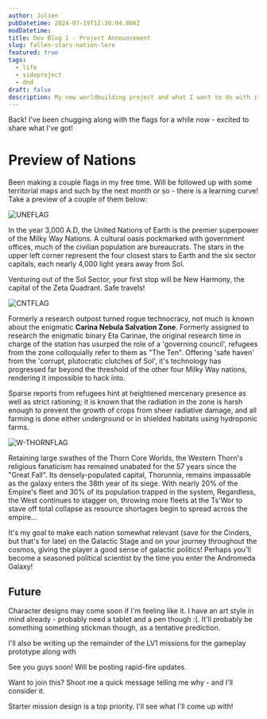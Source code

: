 ```yaml
---
author: Julien
pubDatetime: 2024-07-19T12:30:04.866Z
modDatetime:
title: Dev Blog 1 - Project Announcement
slug: fallen-stars-nation-lore
featured: true
tags:
  - life
  - sideproject
  - dnd
draft: false
description: My new worldbuilding project and what I want to do with it!
---
```


Back! I've been chugging along with the flags for a while now - excited to share what I've got!

# Preview of Nations

Been making a couple flags in my free time. Will be followed up with some territorial maps and such by the next month or so - there is a learning curve! Take a preview of a couple of them below:

![UNEFLAG](/blog-images/UNE.png)

In the year 3,000 A.D, the United Nations of Earth is the premier superpower of the Milky Way Nations. A cultural oasis pockmarked with government offices, much of the civilian population are bureaucrats. The stars in the upper left corner represent the four closest stars to Earth and the six sector capitals, each nearly 4,000 light years away from Sol.

Venturing out of the Sol Sector, your first stop will be New Harmony, the capital of the Zeta Quadrant. Safe travels!

![CNTFLAG](/blog-images/cnszflag.png)

Formerly a research outpost turned rogue technocracy, not much is known about the enigmatic **Carina Nebula Salvation Zone**. Formerly assigned to research the enigmatic binary Eta Carinae, the original research time in charge of the station has usurped the role of a 'governing council', refugees from the zone colloquially refer to them as "The Ten". Offering 'safe haven' from the 'corrupt, plutocratic clutches of Sol', it's technology has progressed far beyond the threshold of the other four Milky Way nations, rendering it impossible to hack into.

Sparse reports from refugees hint at heightened mercenary presence as well as strict rationing; it is known that the radiation in the zone is harsh enough to prevent the growth of crops from sheer radiative damage, and all farming is done either underground or in shielded habitats using hydroponic farms.

![W-THORNFLAG](/blog-images/west-thorn-empire.png)

Retaining large swathes of the Thorn Core Worlds, the Western Thorn's religious fanaticism has remained unabated for the 57 years since the "Great Fall". Its densely-populated capital, Thorunnia, remains impassable as the galaxy enters the 38th year of its siege. With nearly 20% of the Empire's fleet and 30% of its population trapped in the system, Regardless, the West continues to stagger on, throwing more fleets at the Ts'Wor to stave off total collapse as resource shortages begin to spread across the empire...

It's my goal to make each nation somewhat relevant (save for the Cinders, but that's for late) on the Galactic Stage and on your journey throughout the cosmos, giving the player a good sense of galactic politics! Perhaps you'll become a seasoned political scientist by the time you enter the Andromeda Galaxy!

## Future

Character designs may come soon if I'm feeling like it. I have an art style in mind already - probably need a tablet and a pen though :(. It'll probably be something something stickman though, as a tentative prediction.

I'll also be writing up the remainder of the LV1 missions for the gameplay prototype along with

See you guys soon! Will be posting rapid-fire updates.

Want to join this? Shoot me a quick message telling me why - and I'll consider it.

Starter mission design is a top priority. I'll see what I'll come up with!
